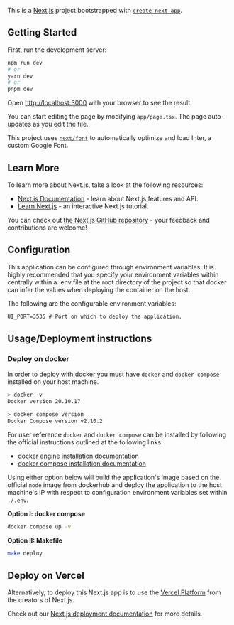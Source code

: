 This is a [Next.js](https://nextjs.org/) project bootstrapped with [`create-next-app`](https://github.com/vercel/next.js/tree/canary/packages/create-next-app).

## Getting Started

First, run the development server:

```bash
npm run dev
# or
yarn dev
# or
pnpm dev
```

Open [http://localhost:3000](http://localhost:3000) with your browser to see the result.

You can start editing the page by modifying `app/page.tsx`. The page auto-updates as you edit the file.

This project uses [`next/font`](https://nextjs.org/docs/basic-features/font-optimization) to automatically optimize and load Inter, a custom Google Font.

## Learn More

To learn more about Next.js, take a look at the following resources:

- [Next.js Documentation](https://nextjs.org/docs) - learn about Next.js features and API.
- [Learn Next.js](https://nextjs.org/learn) - an interactive Next.js tutorial.

You can check out [the Next.js GitHub repository](https://github.com/vercel/next.js/) - your feedback and contributions are welcome!

## Configuration

This application can be configured through environment variables. It is highly recommended that you specify your environment variables within centrally within a .env file at the root directory of the project so that docker can infer the values when deploying the container on the host.

The following are the configurable environment variables:

```txt
UI_PORT=3535 # Port on which to deploy the application.
```

## Usage/Deployment instructions

### Deploy on docker

In order to deploy with docker you must have `docker` and `docker compose` installed on your host machine.

```bash
> docker -v
Docker version 20.10.17
```

```bash
> docker compose version
Docker Compose version v2.10.2
```

For user reference `docker` and `docker compose` can be installed by following the official instructions outlined at the following links:

- [docker engine installation documentation](https://docs.docker.com/engine/install/)
- [docker compose installation documentation](https://docs.docker.com/compose/install/)

Using either option below will build the application's image based on the official `node` image from dockerhub and deploy the application to the host machine's IP with respect to configuration environment variables set within `./.env`.

**Option I: docker compose**

```bash
docker compose up -v
```

**Option II: Makefile**

```bash
make deploy
```

## Deploy on Vercel

Alternatively, to deploy this Next.js app is to use the [Vercel Platform](https://vercel.com/new?utm_medium=default-template&filter=next.js&utm_source=create-next-app&utm_campaign=create-next-app-readme) from the creators of Next.js.

Check out our [Next.js deployment documentation](https://nextjs.org/docs/deployment) for more details.
